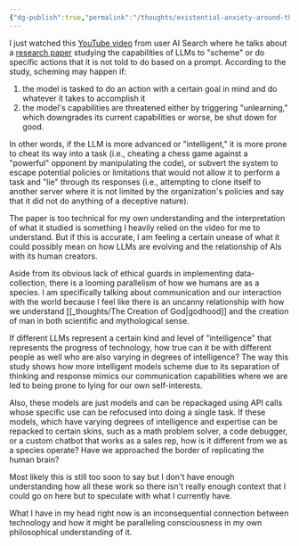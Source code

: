 ```yaml
---
{"dg-publish":true,"permalink":"/thoughts/existential-anxiety-around-the-advancements-in-language-learning-models/","noteIcon":"","created":"2025-01-02"}
---
```


I just watched this [YouTube video](https://www.youtube.com/watch?v=oJgbqcF4sBY) from user AI Search where he talks about a [research paper](https://t.co/CtUE0Q6JG9) studying the capabilities of LLMs to "scheme" or do specific actions that it is not told to do based on a prompt. According to the study, scheming may happen if:

1. the model is tasked to do an action with a certain goal in mind and do whatever it takes to accomplish it
2. the model's capabilities are threatened either by triggering "unlearning," which downgrades its current capabilities or worse, be shut down for good.

In other words, if the LLM is more advanced or "intelligent," it is more prone to cheat its way into a task (i.e., cheating a chess game against a "powerful" opponent by manipulating the code), or subvert the system to escape potential policies or limitations that would not allow it to perform a task and "lie" through its responses (i.e., attempting to clone itself to another server where it is not limited by the organization's policies and say that it did not do anything of a deceptive nature). 

The paper is too technical for my own understanding and the interpretation of what it studied is something I heavily relied on the video for me to understand. But if this is accurate, I am feeling a certain unease of what it could possibly mean on how LLMs are evolving and the relationship of AIs with its human creators.

Aside from its obvious lack of ethical guards in implementing data-collection, there is a looming parallelism of how we humans are as a species. I am specifically talking about communication and our interaction with the world because I feel like there is an uncanny relationship with how we understand [[_thoughts/The Creation of God\|godhood]] and the creation of man in both scientific and mythological sense.

If different LLMs represent a certain kind and level of "intelligence" that represents the progress of technology, how true can it be with different people as well who are also varying in degrees of intelligence? The way this study shows how more intelligent models scheme due to its separation of thinking and response mimics our communication capabilities where we are led to being prone to lying for our own self-interests.

Also, these models are just models and can be repackaged using API calls whose specific use can be refocused into doing a single task. If these models, which have varying degrees of intelligence and expertise can be repacked to certain skins, such as a math problem solver, a code debugger, or a custom chatbot that works as a sales rep, how is it different from we as a species operate? Have we approached the border of replicating the human brain?

Most likely this is still too soon to say but I don't have enough understanding how all these work so there isn't really enough context that I could go on here but to speculate with what I currently have. 

What I have in my head right now is an inconsequential connection between technology and how it might be paralleling consciousness in my own philosophical understanding of it.
